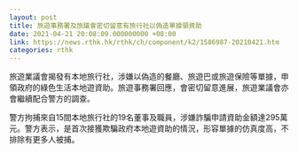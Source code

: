 ```yaml
---
layout: post
title: 旅遊事務署及旅議會密切留意有旅行社以偽造單據領資助
date: 2021-04-21 20:08:09.000000000 +08:00
link: https://news.rthk.hk/rthk/ch/component/k2/1586987-20210421.htm
categories: rthk
---
```


旅遊業議會揭發有本地旅行社，涉嫌以偽造的餐廳、旅遊巴或旅遊保險等單據，申領政府的綠色生活本地遊資助。旅遊事務署回應，會密切留意進展，旅遊業議會亦會繼續配合警方的調查。

警方拘捕來自15間本地旅行社的19名董事及職員，涉嫌詐騙申請資助金額達295萬元。警方表示，是首次接獲欺騙政府本地遊資助的情況，形容單據的仿真度高，不排除有更多人被捕。
